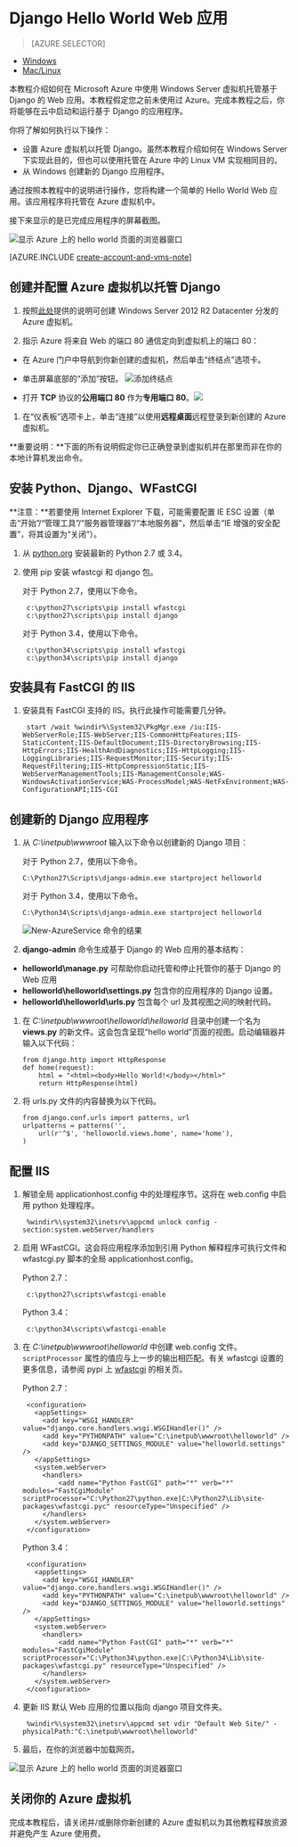 <properties
	pageTitle="使用 Django 创建 Python Web 应用| Microsoft Azure"
	description="本教程演示如何在 Azure 中使用 Windows Server 2012 R2 Datacenter 虚拟机托管基于 Django 的 Web 应用。"
	services="virtual-machines"
	documentationCenter="python"
	authors="huguesv"
	manager="wpickett"
	editor=""/>


<tags 
	ms.service="virtual-machines" 
	ms.date="08/04/2015" 
	wacn.date="01/21/2016"/>




# Django Hello World Web 应用

> [AZURE.SELECTOR]
- [Windows](/documentation/articles/virtual-machines-python-django-web-app-windows-server)
- [Mac/Linux](/documentation/articles/virtual-machines-python-django-web-app-linux)

本教程介绍如何在 Microsoft Azure 中使用 Windows Server 虚拟机托管基于 Django 的 Web 应用。本教程假定您之前未使用过 Azure。完成本教程之后，你将能够在云中启动和运行基于 Django 的应用程序。

你将了解如何执行以下操作：

* 设置 Azure 虚拟机以托管 Django。虽然本教程介绍如何在 Windows Server 下实现此目的，但也可以使用托管在 Azure 中的 Linux VM 实现相同目的。
* 从 Windows 创建新的 Django 应用程序。

通过按照本教程中的说明进行操作，您将构建一个简单的 Hello World Web 应用。该应用程序将托管在 Azure 虚拟机中。

接下来显示的是已完成应用程序的屏幕截图。

![显示 Azure 上的 hello world 页面的浏览器窗口][1]

[AZURE.INCLUDE [create-account-and-vms-note](../includes/create-account-and-vms-note.md)]

## 创建并配置 Azure 虚拟机以托管 Django

1. 按照[此处](/documentation/articles/virtual-machines-windows-tutorial-classic-portal)提供的说明可创建 Windows Server 2012 R2 Datacenter 分发的 Azure 虚拟机。

1. 指示 Azure 将来自 Web 的端口 80 通信定向到虚拟机上的端口 80：
 - 在 Azure 门户中导航到你新创建的虚拟机，然后单击“终结点”选项卡。
 - 单击屏幕底部的“添加”按钮。
	![添加终结点](./media/virtual-machines-python-django-web-app-windows-server/django-helloworld-addendpoint.png)

 - 打开 **TCP** 协议的**公用端口 80** 作为**专用端口 80**。![][port80]
1. 在“仪表板”选项卡上，单击“连接”以使用**远程桌面**远程登录到新创建的 Azure 虚拟机。  

**重要说明：**下面的所有说明假定你已正确登录到虚拟机并在那里而非在你的本地计算机发出命令。

## <a id="setup"> </a>安装 Python、Django、WFastCGI

**注意：**若要使用 Internet Explorer 下载，可能需要配置 IE ESC 设置（单击“开始”/“管理工具”/“服务器管理器”/“本地服务器”，然后单击“IE 增强的安全配置”，将其设置为“关闭”）。

1. 从 [python.org][] 安装最新的 Python 2.7 或 3.4。
1. 使用 pip 安装 wfastcgi 和 django 包。

    对于 Python 2.7，使用以下命令。

        c:\python27\scripts\pip install wfastcgi
        c:\python27\scripts\pip install django

    对于 Python 3.4，使用以下命令。

        c:\python34\scripts\pip install wfastcgi
        c:\python34\scripts\pip install django

## 安装具有 FastCGI 的 IIS

1. 安装具有 FastCGI 支持的 IIS。执行此操作可能需要几分钟。

		start /wait %windir%\System32\PkgMgr.exe /iu:IIS-WebServerRole;IIS-WebServer;IIS-CommonHttpFeatures;IIS-StaticContent;IIS-DefaultDocument;IIS-DirectoryBrowsing;IIS-HttpErrors;IIS-HealthAndDiagnostics;IIS-HttpLogging;IIS-LoggingLibraries;IIS-RequestMonitor;IIS-Security;IIS-RequestFiltering;IIS-HttpCompressionStatic;IIS-WebServerManagementTools;IIS-ManagementConsole;WAS-WindowsActivationService;WAS-ProcessModel;WAS-NetFxEnvironment;WAS-ConfigurationAPI;IIS-CGI

## 创建新的 Django 应用程序

1.  从 *C:\\inetpub\\wwwroot* 输入以下命令以创建新的 Django 项目：

    对于 Python 2.7，使用以下命令。

		C:\Python27\Scripts\django-admin.exe startproject helloworld

    对于 Python 3.4，使用以下命令。

		C:\Python34\Scripts\django-admin.exe startproject helloworld

	![New-AzureService 命令的结果](./media/virtual-machines-python-django-web-app-windows-server/django-helloworld-cmd-new-azure-service.png)

1.  **django-admin** 命令生成基于 Django 的 Web 应用的基本结构：

  -   **helloworld\\manage.py** 可帮助你启动托管和停止托管你的基于 Django 的 Web 应用
  -   **helloworld\\helloworld\\settings.py** 包含你的应用程序的 Django 设置。
  -   **helloworld\\helloworld\\urls.py** 包含每个 url 及其视图之间的映射代码。

1.  在 *C:\\inetpub\\wwwroot\\helloworld\\helloworld* 目录中创建一个名为 **views.py** 的新文件。这会包含呈现“hello world”页面的视图。启动编辑器并输入以下代码：

		from django.http import HttpResponse
		def home(request):
    		html = "<html><body>Hello World!</body></html>"
    		return HttpResponse(html)

1.  将 urls.py 文件的内容替换为以下代码。

		from django.conf.urls import patterns, url
		urlpatterns = patterns('',
			url(r'^$', 'helloworld.views.home', name='home'),
		)

## 配置 IIS

1. 解锁全局 applicationhost.config 中的处理程序节。这将在 web.config 中启用 python 处理程序。

        %windir%\system32\inetsrv\appcmd unlock config -section:system.webServer/handlers

1. 启用 WFastCGI。这会将应用程序添加到引用 Python 解释程序可执行文件和 wfastcgi.py 脚本的全局 applicationhost.config。

    Python 2.7：

        c:\python27\scripts\wfastcgi-enable

    Python 3.4：

        c:\python34\scripts\wfastcgi-enable

1. 在 *C:\\inetpub\\wwwroot\\helloworld* 中创建 web.config 文件。`scriptProcessor` 属性的值应与上一步的输出相匹配。有关 wfastcgi 设置的更多信息，请参阅 pypi 上 [wfastcgi][] 的相关页。

    Python 2.7：

        <configuration>
          <appSettings>
            <add key="WSGI_HANDLER" value="django.core.handlers.wsgi.WSGIHandler()" />
            <add key="PYTHONPATH" value="C:\inetpub\wwwroot\helloworld" />
            <add key="DJANGO_SETTINGS_MODULE" value="helloworld.settings" />
          </appSettings>
          <system.webServer>
            <handlers>
                <add name="Python FastCGI" path="*" verb="*" modules="FastCgiModule" scriptProcessor="C:\Python27\python.exe|C:\Python27\Lib\site-packages\wfastcgi.pyc" resourceType="Unspecified" />
            </handlers>
          </system.webServer>
        </configuration>

    Python 3.4：

        <configuration>
          <appSettings>
            <add key="WSGI_HANDLER" value="django.core.handlers.wsgi.WSGIHandler()" />
            <add key="PYTHONPATH" value="C:\inetpub\wwwroot\helloworld" />
            <add key="DJANGO_SETTINGS_MODULE" value="helloworld.settings" />
          </appSettings>
          <system.webServer>
            <handlers>
                <add name="Python FastCGI" path="*" verb="*" modules="FastCgiModule" scriptProcessor="C:\Python34\python.exe|C:\Python34\Lib\site-packages\wfastcgi.py" resourceType="Unspecified" />
            </handlers>
          </system.webServer>
        </configuration>

1. 更新 IIS 默认 Web 应用的位置以指向 django 项目文件夹。

        %windir%\system32\inetsrv\appcmd set vdir "Default Web Site/" -physicalPath:"C:\inetpub\wwwroot\helloworld"

1. 最后，在你的浏览器中加载网页。

![显示 Azure 上的 hello world 页面的浏览器窗口][1]


## 关闭你的 Azure 虚拟机

完成本教程后，请关闭并/或删除你新创建的 Azure 虚拟机以为其他教程释放资源并避免产生 Azure 使用费。

[1]: ./media/virtual-machines-python-django-web-app-windows-server/django-helloworld-browser-azure.png

[port80]: ./media/virtual-machines-python-django-web-app-windows-server/django-helloworld-port80.png

[Web Platform Installer]: http://www.microsoft.com/web/downloads/platform.aspx
[python.org]: https://www.python.org/downloads/
[wfastcgi]: https://pypi.python.org/pypi/wfastcgi

<!---HONumber=70-->